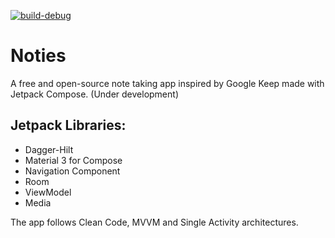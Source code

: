 [![build-debug](https://github.com/XamDR/Noties/actions/workflows/build_debug_workflow.yaml/badge.svg)](https://github.com/XamDR/Noties/actions/workflows/build_debug_workflow.yaml)

# Noties
A free and open-source note taking app inspired by Google Keep made with Jetpack Compose. (Under development)

## Jetpack Libraries:
- Dagger-Hilt
- Material 3 for Compose
- Navigation Component
- Room
- ViewModel
- Media

The app follows Clean Code, MVVM and Single Activity architectures.
